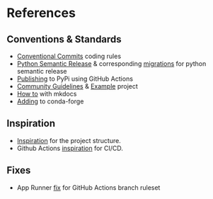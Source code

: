 # References

## Conventions & Standards

- [Conventional Commits](https://github.com/angular/angular/blob/68a6a07/CONTRIBUTING.md#-coding-rules) coding rules
- [Python Semantic Release](https://python-semantic-release.readthedocs.io/en/latest/configuration.html#config-remote-type) & corresponding [migrations](https://python-semantic-release.readthedocs.io/en/latest/migrating_from_v7.html#breaking-commands-repurposed-version-and-publish) for python semantic release
- [Publishing](https://github.com/pypa/gh-action-pypi-publish) to PyPi using GitHub Actions
- [Community Guidelines](https://docs.github.com/en/communities/setting-up-your-project-for-healthy-contributions/creating-a-default-community-health-file) & [Example](https://github.com/jessesquires/.github/tree/main?tab=readme-ov-file) project
- [How to](https://www.youtube.com/watch?v=Q-YA_dA8C20) with mkdocs
- [Adding](https://conda-forge.org/docs/maintainer/adding_pkgs/#step-by-step-instructions) to conda-forge

## Inspiration

- [Inspiration](https://github.com/yngvem/python-project-structure) for the project structure.
- Github Actions [inspiration](https://endjin.com/blog/2023/02/how-to-implement-continuous-deployment-of-python-packages-with-github-actions) for CI/CD.

## Fixes

- App Runner [fix](https://github.com/orgs/community/discussions/25305#discussioncomment-8256560) for GitHub Actions branch ruleset
